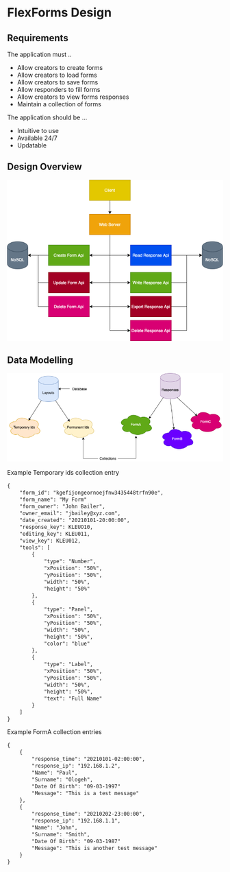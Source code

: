 # FlexForms Design

## Requirements

The application must ..
-   Allow creators to create forms
-   Allow creators to load forms
-   Allow creators to save forms
-   Allow responders to fill forms
-   Allow creators to view forms responses
-   Maintain a collection of forms

The application should be ...
-   Intuitive to use
-   Available 24/7
-   Updatable

## Design Overview
![Overview](./design_images/Design-Overview.png)

## Data Modelling

![Overview](./design_images/Design-DataModel.png)

Example Temporary ids collection entry
```
{
	"form_id": "kgefijongeornoejfnw3435448trfn90e",
	"form_name": "My Form"
	"form_owner": "John Bailer",
	"owner_email": "jbailey@xyz.com",
	"date_created": "20210101-20:00:00",
	"response_key": KLEUO10,
	"editing_key": KLEU011,
	"view_key": KLEU012,
	"tools": [
		{
			"type": "Number",
			"xPosition": "50%",
			"yPosition": "50%",
			"width": "50%",
			"height": "50%"
		},
		{
			"type": "Panel",
			"xPosition": "50%",
			"yPosition": "50%",
			"width": "50%",
			"height": "50%",
			"color": "blue"
		},
		{
			"type": "Label",
			"xPosition": "50%",
			"yPosition": "50%",
			"width": "50%",
			"height": "50%",
			"text": "Full Name"
		}
	]
}
```

Example FormA collection entries
```
{
	{
		"response_time": "20210101-02:00:00",
		"response_ip": "192.168.1.2",
		"Name": "Paul",
		"Surname": "Ologeh",
		"Date Of Birth": "09-03-1997"
		"Message": "This is a test message"
	},
	{
		"response_time": "20210202-23:00:00",
		"response_ip": "192.168.1.1",
		"Name": "John",
		"Surname": "Smith",
		"Date Of Birth": "09-03-1987"
		"Message": "This is another test message"
	}
}
```
